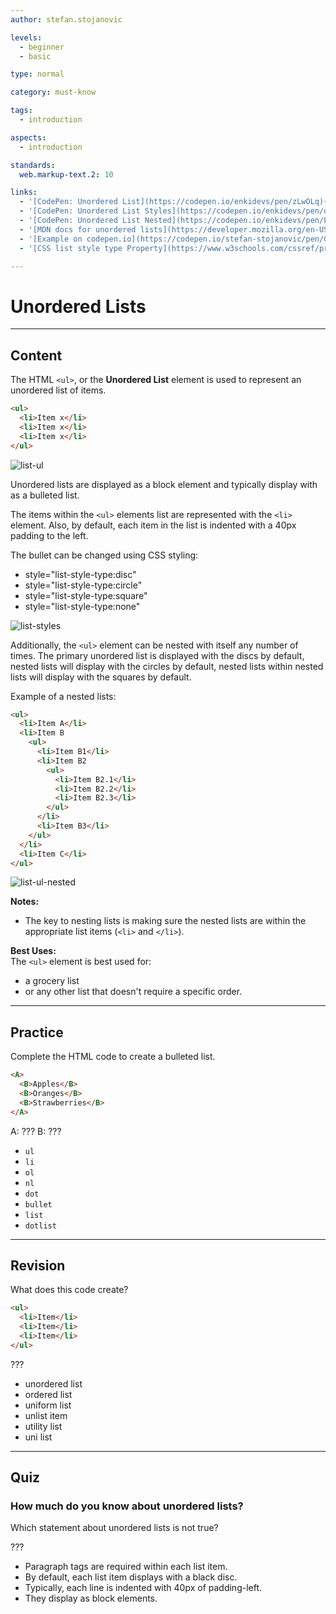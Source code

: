 ```yaml
---
author: stefan.stojanovic

levels:
  - beginner
  - basic

type: normal

category: must-know

tags:
  - introduction

aspects:
  - introduction

standards:
  web.markup-text.2: 10

links:
  - '[CodePen: Unordered List](https://codepen.io/enkidevs/pen/zLwOLq){code}'
  - '[CodePen: Unordered List Styles](https://codepen.io/enkidevs/pen/qKMMyr){code}'
  - '[CodePen: Unordered List Nested](https://codepen.io/enkidevs/pen/PBmYBB){code}'
  - '[MDN docs for unordered lists](https://developer.mozilla.org/en-US/docs/Web/HTML/Element/ul){website}'
  - '[Example on codepen.io](https://codepen.io/stefan-stojanovic/pen/GdeaLg?editors=1000#){website}'
  - '[CSS list style type Property](https://www.w3schools.com/cssref/pr_list-style-type.asp){website}'

---
```

# Unordered Lists
---
## Content

The HTML `<ul>`, or the **Unordered List** element is used to represent an unordered list of items.
```html
<ul>
  <li>Item x</li>
  <li>Item x</li>
  <li>Item x</li>
</ul>
```
![list-ul](%3Csvg%20xmlns%3D%22http%3A%2F%2Fwww.w3.org%2F2000%2Fsvg%22%20width%3D%22320%22%20height%3D%2288%22%3E%3Cg%20fill%3D%22none%22%20fill-rule%3D%22evenodd%22%3E%3Crect%20width%3D%22320%22%20height%3D%2288%22%20fill%3D%22%23FFF%22%20rx%3D%229%22%2F%3E%3Ctext%20fill%3D%22%23000%22%20font-family%3D%22ArialMT%2C%20Arial%22%20font-size%3D%2216%22%3E%3Ctspan%20x%3D%2217%22%20y%3D%2232%22%3E%20%E2%80%A2%20Item%20x%3C%2Ftspan%3E%20%3Ctspan%20x%3D%2217%22%20y%3D%2249%22%3E%20%E2%80%A2%20Item%20x%3C%2Ftspan%3E%20%3Ctspan%20x%3D%2217%22%20y%3D%2266%22%3E%20%E2%80%A2%20Item%20x%3C%2Ftspan%3E%3C%2Ftext%3E%3C%2Fg%3E%3C%2Fsvg%3E)

<!--[View CodePen](https://codepen.io/enkidevs/pen/zLwOLq)-->

Unordered lists are displayed as a block element and typically display with as a bulleted list.

The items within the `<ul>` elements list are represented with the `<li>` element. Also, by default, each item in the list is indented with a 40px padding to the left.

The bullet can be changed using CSS styling:
  - style="list-style-type:disc"
  - style="list-style-type:circle"
  - style="list-style-type:square"
  - style="list-style-type:none"

![list-styles](%3Csvg%20xmlns%3D%22http%3A%2F%2Fwww.w3.org%2F2000%2Fsvg%22%20width%3D%22320%22%20height%3D%22101%22%3E%3Cg%20fill%3D%22none%22%20fill-rule%3D%22evenodd%22%3E%3Crect%20width%3D%22320%22%20height%3D%22101%22%20fill%3D%22%23FFF%22%20rx%3D%229%22%2F%3E%3Ccircle%20cx%3D%2222.5%22%20cy%3D%2227.5%22%20r%3D%222.5%22%20fill%3D%22%23000%22%2F%3E%3Ccircle%20cx%3D%2222.25%22%20cy%3D%2244.25%22%20r%3D%222.25%22%20stroke%3D%22%23000%22%2F%3E%3Ctext%20fill%3D%22%23000%22%20font-family%3D%22ArialMT%2C%20Arial%22%20font-size%3D%2216%22%3E%3Ctspan%20x%3D%2237%22%20y%3D%2232%22%3Edisc%3C%2Ftspan%3E%20%3Ctspan%20x%3D%2237%22%20y%3D%2249%22%3Ecircle%3C%2Ftspan%3E%20%3Ctspan%20x%3D%2237%22%20y%3D%2266%22%3Esquare%3C%2Ftspan%3E%20%3Ctspan%20x%3D%2237%22%20y%3D%2283%22%3Enone%3C%2Ftspan%3E%3C%2Ftext%3E%3Cpath%20fill%3D%22%23000%22%20d%3D%22M20%2059h4.5v4.5H20z%22%2F%3E%3C%2Fg%3E%3C%2Fsvg%3E)


<!--[View CodePen](https://codepen.io/enkidevs/pen/qKMMyr)-->

Additionally, the `<ul>` element can be nested with itself any number of times. The primary unordered list is displayed with the discs by default,  nested lists will display with the circles by default, nested lists within nested lists will display with the squares by default.

Example of a nested lists:
```html
<ul>
  <li>Item A</li>
  <li>Item B     
    <ul>
      <li>Item B1</li>
      <li>Item B2
        <ul>
          <li>Item B2.1</li>
          <li>Item B2.2</li>
          <li>Item B2.3</li>
        </ul>
      </li>
      <li>Item B3</li>
    </ul>
  </li>
  <li>Item C</li>
</ul>
```

![list-ul-nested](%3Csvg%20xmlns%3D%22http%3A%2F%2Fwww.w3.org%2F2000%2Fsvg%22%20width%3D%22320%22%20height%3D%22188%22%3E%3Cg%20fill%3D%22none%22%20fill-rule%3D%22evenodd%22%3E%3Crect%20width%3D%22320%22%20height%3D%22188%22%20fill%3D%22%23FFF%22%20rx%3D%229%22%2F%3E%3Cpath%20fill%3D%22%23000%22%20d%3D%22M35.63281%2025.39063c0-.54688.19401-1.01302.58203-1.39844.38803-.38542.85287-.57813%201.39453-.57813.54688%200%201.01433.1927%201.40235.57813.38802.38542.58203.85156.58203%201.39843%200%20.54688-.194%201.01433-.58203%201.40235-.38802.38802-.85547.58203-1.40234.58203-.54167%200-1.00651-.194-1.39454-.58203-.38802-.38802-.58203-.85547-.58203-1.40235zM46.32031%2031V19.54687h1.51563V31H46.3203zm7.07813-1.25781l.20312%201.24218c-.39583.08334-.75.125-1.0625.125-.51042%200-.90625-.08072-1.1875-.24218s-.47916-.3737-.59375-.63672c-.11458-.26302-.17187-.8164-.17187-1.66016v-4.77343h-1.03125v-1.09376h1.03125v-2.05468l1.39843-.84375v2.89843h1.41407v1.09376h-1.41407v4.85156c0%20.40104.02474.65885.07422.77343.04948.11459.13021.20573.2422.27344.11197.06771.27213.10157.48046.10157.15625%200%20.36198-.01823.61719-.0547zm7.05468-1.41407l1.45313.1797c-.22917.84896-.65364%201.5078-1.27344%201.97656-.6198.46875-1.41145.70312-2.375.70312-1.21355%200-2.17578-.3737-2.88672-1.1211-.71094-.7474-1.0664-1.79556-1.0664-3.14453%200-1.39584.35937-2.47916%201.07812-3.25.71876-.77083%201.65104-1.15624%202.79688-1.15624%201.10938%200%202.01562.3776%202.71875%201.1328.70313.75522%201.05468%201.8177%201.05468%203.1875%200%20.08334-.0026.20834-.0078.375h-6.1875c.05208.91147.30989%201.60938.77343%202.09376.46354.48437%201.04166.72656%201.73438.72656.51562%200%20.95572-.13542%201.3203-.40625.3646-.27083.65365-.70312.8672-1.29688zm-4.61718-2.27343h4.63281c-.0625-.69792-.23958-1.22135-.53125-1.57032-.44792-.54166-1.02864-.8125-1.74219-.8125-.64583%200-1.1888.21615-1.6289.64844-.44011.4323-.6836%201.01042-.73047%201.73438zM63.67187%2031v-8.29688h1.25782v1.16407c.26042-.40625.60677-.73307%201.03906-.98047.4323-.2474.92448-.3711%201.47656-.3711.61459%200%201.11849.1276%201.51172.38282.39323.2552.67057.61197.83203%201.07031.65626-.96875%201.51041-1.45313%202.5625-1.45313.82292%200%201.45573.22787%201.89844.6836.44271.45573.66406%201.15755.66406%202.10547V31h-1.39844v-5.22656c0-.5625-.04557-.96745-.13671-1.21485-.09115-.2474-.25651-.44661-.4961-.59765-.23958-.15104-.52083-.22657-.84375-.22657-.58333%200-1.0677.19401-1.45312.58204-.38542.38802-.57813%201.0091-.57813%201.86328V31h-1.40625v-5.39063c0-.625-.11458-1.09374-.34375-1.40624-.22917-.3125-.60416-.46876-1.125-.46876-.39583%200-.76171.10417-1.09765.3125-.33594.20834-.57943.51302-.73047.91407-.15104.40104-.22656.97916-.22656%201.73437V31h-1.40626zm15.8125%200l4.39844-11.45313h1.63281L90.20313%2031h-1.72656l-1.33594-3.46875h-4.78906L81.09375%2031h-1.60938zm3.3047-4.70313h3.8828l-1.1953-3.17187c-.3646-.96355-.63542-1.7552-.8125-2.375-.14584.73438-.35157%201.46354-.6172%202.1875l-1.2578%203.35938zM35.6328%2042.39064c0-.54688.19401-1.01302.58203-1.39844.38803-.38542.85287-.57813%201.39453-.57813.54688%200%201.01433.1927%201.40235.57813.38802.38542.58203.85156.58203%201.39843%200%20.54688-.194%201.01433-.58203%201.40235-.38802.38802-.85547.58203-1.40234.58203-.54167%200-1.00651-.194-1.39454-.58203-.38802-.38802-.58203-.85547-.58203-1.40234zM46.32031%2048V36.54687h1.51563V48H46.3203zm7.07813-1.25781l.20312%201.24218c-.39583.08334-.75.125-1.0625.125-.51042%200-.90625-.08072-1.1875-.24218s-.47916-.3737-.59375-.63672c-.11458-.26302-.17187-.8164-.17187-1.66016v-4.77343h-1.03125v-1.09376h1.03125v-2.05468l1.39843-.84375v2.89843h1.41407v1.09376h-1.41407v4.85156c0%20.40104.02474.65885.07422.77343.04948.11459.13021.20573.2422.27344.11197.06771.27213.10157.48046.10157.15625%200%20.36198-.01823.61719-.0547zm7.05468-1.41407l1.45313.1797c-.22917.84896-.65364%201.5078-1.27344%201.97655-.6198.46876-1.41145.70313-2.375.70313-1.21355%200-2.17578-.3737-2.88672-1.1211-.71094-.7474-1.0664-1.79556-1.0664-3.14453%200-1.39584.35937-2.47916%201.07812-3.25.71876-.77083%201.65104-1.15624%202.79688-1.15624%201.10938%200%202.01562.3776%202.71875%201.1328.70313.75522%201.05468%201.8177%201.05468%203.1875%200%20.08334-.0026.20834-.0078.375h-6.1875c.05208.91147.30989%201.60938.77343%202.09376.46354.48437%201.04166.72656%201.73438.72656.51562%200%20.95572-.13542%201.3203-.40625.3646-.27083.65365-.70312.8672-1.29688zm-4.61718-2.27343h4.63281c-.0625-.69792-.23958-1.22135-.53125-1.57032-.44792-.54166-1.02864-.8125-1.74219-.8125-.64583%200-1.1888.21615-1.6289.64844-.44011.4323-.6836%201.01042-.73047%201.73438zM63.67187%2048v-8.29688h1.25782v1.16407c.26042-.40625.60677-.73307%201.03906-.98047.4323-.2474.92448-.3711%201.47656-.3711.61459%200%201.11849.1276%201.51172.38282.39323.2552.67057.61197.83203%201.07031.65626-.96875%201.51041-1.45313%202.5625-1.45313.82292%200%201.45573.22787%201.89844.6836.44271.45573.66406%201.15755.66406%202.10547V48h-1.39844v-5.22656c0-.5625-.04557-.96745-.13671-1.21485-.09115-.2474-.25651-.44661-.4961-.59765-.23958-.15104-.52083-.22657-.84375-.22657-.58333%200-1.0677.19401-1.45312.58204-.38542.38802-.57813%201.0091-.57813%201.86328V48h-1.40625v-5.39063c0-.625-.11458-1.09374-.34375-1.40624-.22917-.3125-.60416-.46876-1.125-.46876-.39583%200-.76171.10417-1.09765.3125-.33594.20834-.57943.51302-.73047.91407-.15104.40104-.22656.97916-.22656%201.73437V48h-1.40626zm17.89063%200V36.54687h4.29688c.875%200%201.57682.11589%202.10546.34766.52865.23177.94271.58854%201.2422%201.07031.29947.48178.44921.98568.44921%201.51172%200%20.48959-.13281.95052-.39844%201.38282-.26562.43229-.66666.78124-1.20312%201.04687.6927.20313%201.22526.54948%201.59765%201.03906.3724.48959.5586%201.0677.5586%201.73438%200%20.53646-.11328%201.03515-.33985%201.4961-.22656.46093-.5065.8164-.83984%201.0664-.33334.25-.7513.4388-1.2539.5664-.50261.1276-1.1185.19141-1.84766.19141H81.5625zm1.51563-6.64063h2.47656c.67188%200%201.15364-.04427%201.44531-.1328.38542-.1146.67578-.3047.8711-.57032.1953-.26563.29296-.59896.29296-1%200-.38021-.09114-.71484-.27344-1.0039-.18229-.28907-.4427-.48698-.78124-.59376-.33855-.10677-.91927-.16015-1.7422-.16015h-2.28906v3.46093zm0%205.28907h2.85156c.48958%200%20.83333-.01823%201.03125-.05469.34896-.0625.64062-.16667.875-.3125.23437-.14583.42708-.35807.57812-.63672.15104-.27865.22656-.60026.22656-.96484%200-.42709-.10937-.79818-.32812-1.11328-.21875-.3151-.52213-.53646-.91016-.66407-.38802-.1276-.9466-.1914-1.67578-.1914h-2.64844v3.9375zM55.39843%2057.75c.54168%200%201.00391.1914%201.38673.57422.38281.38281.57422.84505.57422%201.38672s-.1914%201.0039-.57422%201.38672c-.38282.38281-.84505.57422-1.38672.57422s-1.0039-.1914-1.38672-.57422c-.38282-.38282-.57422-.84505-.57422-1.38672s.1901-1.0039.57031-1.38672c.38021-.38282.84375-.57422%201.39063-.57422zm0%20.59375c-.3802%200-.70312.13411-.96874.40234-.26563.26823-.39844.58985-.39844.96485%200%20.3802.13411.70312.40234.96875.26823.26562.58985.39843.96485.39843s.69661-.1328.96484-.39843c.26823-.26563.40234-.58854.40234-.96875%200-.375-.1328-.69662-.39843-.96485-.26563-.26823-.58854-.40234-.96875-.40234zM64.17189%2065V53.54687h1.51562V65h-1.51563zM71.25%2063.74219l.20313%201.24218c-.39584.08334-.75.125-1.0625.125-.51042%200-.90625-.08072-1.1875-.24218-.28126-.16146-.47917-.3737-.59376-.63672-.11458-.26302-.17187-.8164-.17187-1.66016v-4.77343h-1.03125v-1.09376h1.03125v-2.05468l1.39844-.84375v2.89843H71.25v1.09376h-1.41406v4.85156c0%20.40104.02474.65885.07422.77343.04948.11459.1302.20573.24218.27344.11198.06771.27214.10157.48047.10157.15625%200%20.36198-.01823.61719-.0547zm7.05469-1.41407l1.45312.1797c-.22917.84896-.65364%201.5078-1.27344%201.97655-.61979.46876-1.41145.70313-2.375.70313-1.21354%200-2.17577-.3737-2.88671-1.1211-.71094-.7474-1.06641-1.79556-1.06641-3.14453%200-1.39584.35937-2.47916%201.07813-3.25.71875-.77083%201.65103-1.15624%202.79687-1.15624%201.10938%200%202.01562.3776%202.71875%201.1328.70313.75522%201.05469%201.8177%201.05469%203.1875%200%20.08334-.0026.20834-.00781.375h-6.1875c.05208.91147.30989%201.60938.77343%202.09376.46355.48437%201.04167.72656%201.73438.72656.51563%200%20.95572-.13542%201.32031-.40625.36459-.27083.65364-.70312.86719-1.29688zM73.6875%2060.0547h4.63281c-.0625-.69792-.23958-1.22135-.53125-1.57032-.44792-.54166-1.02864-.8125-1.74219-.8125-.64583%200-1.1888.21615-1.6289.64844-.4401.4323-.6836%201.01042-.73047%201.73438zM81.52344%2065v-8.29688h1.25781v1.16407c.26042-.40625.60677-.73307%201.03906-.98047.4323-.2474.92448-.3711%201.47656-.3711.6146%200%201.1185.1276%201.51172.38282.39323.2552.67058.61197.83204%201.07031.65625-.96875%201.5104-1.45313%202.5625-1.45313.82292%200%201.45572.22787%201.89843.6836.44271.45573.66406%201.15755.66406%202.10547V65H91.3672v-5.22656c0-.5625-.04557-.96745-.13672-1.21485-.09115-.2474-.25651-.44661-.4961-.59765-.23958-.15104-.52083-.22657-.84374-.22657-.58334%200-1.06771.19401-1.45313.58204-.38542.38802-.57813%201.0091-.57813%201.86328V65h-1.40624v-5.39063c0-.625-.11459-1.09374-.34376-1.40624-.22916-.3125-.60416-.46876-1.125-.46876-.39583%200-.76171.10417-1.09765.3125-.33594.20834-.57943.51302-.73047.91407-.15104.40104-.22656.97916-.22656%201.73437V65h-1.40625zm17.89062%200V53.54687h4.29688c.875%200%201.57682.11589%202.10547.34766.52864.23177.9427.58854%201.24218%201.07031.29948.48178.44922.98568.44922%201.51172%200%20.48959-.1328.95052-.39844%201.38282-.26562.43229-.66666.78124-1.20312%201.04687.69271.20313%201.22526.54948%201.59766%201.03906.3724.48959.55859%201.0677.55859%201.73438%200%20.53646-.11328%201.03515-.33984%201.4961-.22657.46093-.50651.8164-.83985%201.0664-.33333.25-.7513.4388-1.2539.5664-.50261.1276-1.11849.19141-1.84766.19141h-4.36719zm1.51563-6.64063h2.47656c.67188%200%201.15364-.04427%201.44531-.1328.38542-.1146.67578-.3047.8711-.57032.19531-.26563.29296-.59896.29296-1%200-.38021-.09114-.71484-.27343-1.0039-.1823-.28907-.4427-.48698-.78125-.59376-.33855-.10677-.91927-.16015-1.74219-.16015h-2.28906v3.46093zm0%205.28907h2.85156c.48959%200%20.83333-.01823%201.03125-.05469.34896-.0625.64062-.16667.875-.3125.23438-.14583.42708-.35807.57813-.63672.15104-.27865.22656-.60026.22656-.96484%200-.42709-.10938-.79818-.32813-1.11328-.21875-.3151-.52213-.53646-.91015-.66407-.38803-.1276-.94662-.1914-1.67579-.1914h-2.64843v3.9375zM114.875%2065h-1.40625v-8.96094c-.33854.32292-.78255.64583-1.33203.96875-.54948.32292-1.04297.5651-1.48047.72657V56.375c.78646-.3698%201.47396-.8177%202.0625-1.34375.58854-.52604%201.0052-1.03646%201.25-1.53125h.90625V65zm-59.47656%209.75c.54167%200%201.0039.1914%201.38672.57422.38281.38281.57422.84505.57422%201.38672s-.1914%201.0039-.57422%201.38672c-.38282.38281-.84505.57421-1.38672.57421s-1.0039-.1914-1.38672-.57421c-.38282-.38282-.57422-.84505-.57422-1.38672s.1901-1.0039.57031-1.38672c.38021-.38282.84375-.57422%201.39063-.57422zm0%20.59375c-.38021%200-.70313.13411-.96875.40234-.26563.26823-.39844.58985-.39844.96485%200%20.3802.13411.70312.40234.96875.26823.26562.58985.39844.96485.39844s.69661-.13282.96484-.39844c.26823-.26563.40234-.58854.40234-.96875%200-.375-.1328-.69662-.39843-.96485-.26563-.26823-.58854-.40234-.96875-.40234zM64.17187%2082V70.54687h1.51563V82h-1.51563zM71.25%2080.74219l.20313%201.24219c-.39584.08333-.75.125-1.0625.125-.51042%200-.90625-.08073-1.1875-.2422-.28126-.16145-.47917-.37369-.59376-.63671-.11458-.26302-.17187-.8164-.17187-1.66016v-4.77344h-1.03125v-1.09374h1.03125v-2.0547l1.39844-.84374v2.89844H71.25v1.09374h-1.41406v4.85157c0%20.40104.02474.65885.07422.77344.04948.11458.1302.20572.24218.27343.11198.06771.27214.10156.48047.10156.15625%200%20.36198-.01822.61719-.05468zm7.05469-1.41406l1.45312.17968c-.22917.84897-.65364%201.50781-1.27344%201.97656-.61979.46876-1.41145.70313-2.375.70313-1.21354%200-2.17577-.3737-2.88671-1.1211-.71094-.7474-1.06641-1.79556-1.06641-3.14453%200-1.39584.35937-2.47916%201.07813-3.25.71875-.77083%201.65103-1.15624%202.79687-1.15624%201.10938%200%202.01562.3776%202.71875%201.1328.70313.75522%201.05469%201.8177%201.05469%203.1875%200%20.08334-.0026.20834-.00781.375h-6.1875c.05208.91147.30989%201.60938.77343%202.09376.46355.48437%201.04167.72656%201.73438.72656.51563%200%20.95572-.13542%201.32031-.40625.36459-.27083.65364-.70312.86719-1.29688zm-4.61719-2.27344h4.63281c-.0625-.69792-.23958-1.22135-.53125-1.57031-.44792-.54167-1.02864-.8125-1.74219-.8125-.64583%200-1.1888.21614-1.6289.64843-.4401.4323-.6836%201.01042-.73047%201.73438zM81.52344%2082v-8.29688h1.25781v1.16407c.26042-.40625.60677-.73307%201.03906-.98047.4323-.2474.92448-.3711%201.47656-.3711.6146%200%201.1185.1276%201.51172.38282.39323.2552.67058.61197.83204%201.07031.65625-.96875%201.5104-1.45313%202.5625-1.45313.82292%200%201.45572.22787%201.89843.6836.44271.45573.66406%201.15755.66406%202.10547V82H91.3672v-5.22656c0-.5625-.04557-.96745-.13672-1.21485-.09115-.2474-.25651-.44661-.4961-.59765-.23958-.15104-.52083-.22656-.84374-.22656-.58334%200-1.06771.194-1.45313.58203-.38542.38802-.57813%201.0091-.57813%201.86328V82h-1.40624v-5.39063c0-.625-.11459-1.09374-.34376-1.40624-.22916-.3125-.60416-.46876-1.125-.46876-.39583%200-.76171.10417-1.09765.3125-.33594.20834-.57943.51302-.73047.91407-.15104.40104-.22656.97916-.22656%201.73437V82h-1.40625zm17.89062%200V70.54687h4.29688c.875%200%201.57682.11589%202.10547.34766.52864.23177.9427.58854%201.24218%201.07031.29948.48178.44922.98568.44922%201.51172%200%20.48959-.1328.95052-.39844%201.38281-.26562.4323-.66666.78125-1.20312%201.04688.69271.20313%201.22526.54948%201.59766%201.03906.3724.48959.55859%201.0677.55859%201.73438%200%20.53646-.11328%201.03515-.33984%201.4961-.22657.46093-.50651.8164-.83985%201.0664-.33333.25-.7513.4388-1.2539.5664-.50261.1276-1.11849.19141-1.84766.19141h-4.36719zm1.51563-6.64063h2.47656c.67188%200%201.15364-.04427%201.44531-.1328.38542-.1146.67578-.3047.8711-.57032.19531-.26563.29296-.59896.29296-1%200-.38021-.09114-.71484-.27343-1.0039-.1823-.28907-.4427-.48698-.78125-.59376-.33855-.10677-.91927-.16015-1.74219-.16015h-2.28906v3.46094zm0%205.28907h2.85156c.48959%200%20.83333-.01823%201.03125-.05469.34896-.0625.64062-.16667.875-.3125.23438-.14583.42708-.35807.57813-.63672.15104-.27865.22656-.60026.22656-.96484%200-.42709-.10938-.79818-.32813-1.11328-.21875-.31511-.52213-.53646-.91015-.66407-.38803-.1276-.94662-.1914-1.67579-.1914h-2.64843v3.9375zm16.03906%200V82h-7.57031c-.01042-.33854.04427-.66406.16406-.97656.1927-.51563.5013-1.02344.92578-1.52344.42448-.5%201.03776-1.07812%201.83984-1.73438%201.2448-1.02083%202.08594-1.82942%202.52344-2.42578.4375-.59635.65625-1.16015.65625-1.6914%200-.5573-.19921-1.02734-.59765-1.41016-.39844-.38281-.91797-.57422-1.5586-.57422-.67708%200-1.21875.20313-1.625.60938s-.61198.96874-.61719%201.6875l-1.4453-.14844c.09895-1.07813.47134-1.89974%201.11718-2.46484.64584-.56511%201.51301-.84766%202.60156-.84766%201.09897%200%201.96875.30468%202.60938.91406.64063.60938.96094%201.36458.96094%202.26563%200%20.45833-.09375.90885-.28126%201.35156-.1875.44271-.4987.90885-.93359%201.39844-.4349.48958-1.15755%201.16145-2.16797%202.01562-.84375.70834-1.38541%201.1888-1.625%201.4414-.23958.25261-.4375.50652-.59375.76173h5.61719zM74.98437%2091.90625v3.61719H71.3672v-3.61719h3.61719zM81.95314%2099V87.54687h1.51562V99h-1.51563zm7.07812-1.25781l.20313%201.24219c-.39584.08333-.75.125-1.0625.125-.51042%200-.90625-.08073-1.1875-.2422-.28126-.16145-.47917-.37369-.59376-.63671-.11458-.26302-.17187-.8164-.17187-1.66016v-4.77344H85.1875v-1.09374h1.03125v-2.0547l1.39844-.84374v2.89844h1.41406v1.09374h-1.41406v4.85157c0%20.40104.02474.65885.07422.77344.04948.11458.1302.20572.24218.27343.11198.06771.27214.10156.48047.10156.15625%200%20.36198-.01822.61719-.05468zm7.05469-1.41406l1.45312.17968c-.22917.84897-.65364%201.50781-1.27344%201.97656-.61979.46876-1.41145.70313-2.375.70313-1.21354%200-2.17577-.3737-2.88671-1.1211-.71094-.7474-1.06641-1.79556-1.06641-3.14453%200-1.39584.35937-2.47916%201.07813-3.25.71875-.77083%201.65103-1.15624%202.79687-1.15624%201.10938%200%202.01562.3776%202.71875%201.1328.70313.75522%201.05469%201.8177%201.05469%203.1875%200%20.08334-.0026.20834-.00781.375h-6.1875c.05208.91147.30989%201.60938.77343%202.09376.46355.48437%201.04167.72656%201.73438.72656.51563%200%20.95572-.13542%201.32031-.40625.36459-.27083.65364-.70312.86719-1.29688zm-4.61719-2.27344h4.63281c-.0625-.69792-.23958-1.22135-.53125-1.57031-.44792-.54167-1.02864-.8125-1.74219-.8125-.64583%200-1.1888.21614-1.6289.64843-.4401.4323-.6836%201.01042-.73047%201.73438zM99.30469%2099v-8.29688h1.25781v1.16407c.26042-.40625.60677-.73307%201.03906-.98047.4323-.2474.92448-.3711%201.47656-.3711.6146%200%201.1185.1276%201.51172.38282.39324.2552.67058.61197.83204%201.07031.65625-.96875%201.5104-1.45313%202.5625-1.45313.82292%200%201.45572.22787%201.89843.6836.44271.45573.66406%201.15755.66406%202.10547V99h-1.39843v-5.22656c0-.5625-.04557-.96745-.13672-1.21485-.09115-.2474-.25651-.44661-.4961-.59765-.23958-.15104-.52083-.22656-.84374-.22656-.58334%200-1.06771.194-1.45313.58203-.38542.38802-.57813%201.0091-.57813%201.86328V99h-1.40624v-5.39063c0-.625-.11459-1.09374-.34376-1.40624-.22916-.3125-.60416-.46876-1.125-.46876-.39583%200-.76171.10417-1.09765.3125-.33594.20834-.57943.51302-.73047.91407-.15104.40104-.22656.97916-.22656%201.73437V99h-1.40625zm17.89062%200V87.54687h4.29688c.875%200%201.57682.11589%202.10547.34766.52864.23177.9427.58854%201.24218%201.07031.29948.48178.44922.98568.44922%201.51172%200%20.48959-.1328.95052-.39844%201.38281-.26562.4323-.66666.78125-1.20312%201.04688.69271.20313%201.22526.54948%201.59766%201.03906.3724.48959.55859%201.0677.55859%201.73438%200%20.53646-.11328%201.03515-.33984%201.4961-.22657.46093-.50651.8164-.83985%201.0664-.33333.25-.7513.4388-1.2539.5664-.50261.1276-1.11849.19141-1.84766.19141h-4.36719zm1.51563-6.64063h2.47656c.67188%200%201.15364-.04427%201.44531-.1328.38542-.1146.67578-.3047.8711-.57032.19531-.26563.29296-.59896.29296-1%200-.38021-.09114-.71484-.27343-1.0039-.1823-.28907-.4427-.48698-.78125-.59376-.33855-.10677-.91927-.16015-1.74219-.16015h-2.28906v3.46094zm0%205.28907h2.85156c.48959%200%20.83333-.01823%201.03125-.05469.34896-.0625.64062-.16667.875-.3125.23438-.14583.42708-.35807.57813-.63672.15104-.27865.22656-.60026.22656-.96484%200-.42709-.10938-.79818-.32813-1.11328-.21875-.31511-.52213-.53646-.91015-.66407-.38803-.1276-.94662-.1914-1.67579-.1914h-2.64843v3.9375zm16.03906%200V99h-7.57031c-.01042-.33854.04427-.66406.16406-.97656.1927-.51563.5013-1.02344.92578-1.52344.42448-.5%201.03776-1.07812%201.83984-1.73438%201.2448-1.02083%202.08594-1.82942%202.52344-2.42578.4375-.59635.65625-1.16015.65625-1.6914%200-.5573-.19921-1.02734-.59765-1.41016-.39844-.38281-.91797-.57422-1.5586-.57422-.67708%200-1.21875.20313-1.625.60938s-.61198.96874-.61719%201.6875l-1.4453-.14844c.09895-1.07813.47134-1.89974%201.11718-2.46484.64584-.56511%201.51301-.84766%202.60156-.84766%201.09897%200%201.96875.30468%202.60938.91406.64063.60938.96094%201.36458.96094%202.26563%200%20.45833-.09375.90885-.28125%201.35156-.1875.44271-.4987.90885-.9336%201.39844-.4349.48958-1.15755%201.16145-2.16797%202.01562-.84375.70834-1.38541%201.1888-1.625%201.4414-.23958.25261-.4375.50652-.59375.76173H134.75zM137.04688%2099v-1.60156h1.60156V99h-1.60156zM146%2099h-1.40625v-8.96094c-.33854.32292-.78255.64583-1.33203.96875-.54948.32292-1.04297.5651-1.48047.72656V90.375c.78646-.3698%201.47395-.8177%202.0625-1.34375.58855-.52604%201.0052-1.03646%201.25-1.53125H146V99zm-71.01563%209.90625v3.61719H71.3672v-3.61719h3.61719zM81.95314%20116v-11.45313h1.51562V116h-1.51563zm7.07812-1.25781l.20313%201.24219c-.39584.08333-.75.125-1.0625.125-.51042%200-.90625-.08073-1.1875-.2422-.28126-.16145-.47917-.37369-.59376-.63671-.11458-.26302-.17187-.8164-.17187-1.66016v-4.77344H85.1875v-1.09374h1.03125v-2.0547l1.39844-.84374v2.89844h1.41406v1.09374h-1.41406v4.85157c0%20.40104.02474.65885.07422.77344.04948.11458.1302.20572.24218.27343.11198.06771.27214.10156.48047.10156.15625%200%20.36198-.01822.61719-.05468zm7.05469-1.41406l1.45312.17968c-.22917.84896-.65364%201.50781-1.27344%201.97656-.61979.46876-1.41145.70313-2.375.70313-1.21354%200-2.17577-.3737-2.88671-1.1211-.71094-.7474-1.06641-1.79556-1.06641-3.14453%200-1.39584.35937-2.47916%201.07813-3.25.71875-.77083%201.65103-1.15624%202.79687-1.15624%201.10938%200%202.01562.3776%202.71875%201.1328.70313.75522%201.05469%201.8177%201.05469%203.1875%200%20.08334-.0026.20834-.00781.375h-6.1875c.05208.91147.30989%201.60938.77343%202.09376.46355.48438%201.04167.72656%201.73438.72656.51563%200%20.95572-.13541%201.32031-.40625.36459-.27084.65364-.70312.86719-1.29688zm-4.61719-2.27344h4.63281c-.0625-.69792-.23958-1.22135-.53125-1.57031-.44792-.54167-1.02864-.8125-1.74219-.8125-.64583%200-1.1888.21614-1.6289.64843-.4401.4323-.6836%201.01042-.73047%201.73438zM99.30469%20116v-8.29688h1.25781v1.16407c.26042-.40625.60677-.73307%201.03906-.98047.4323-.2474.92448-.3711%201.47656-.3711.6146%200%201.1185.1276%201.51172.38282.39324.2552.67058.61197.83204%201.07031.65625-.96876%201.5104-1.45313%202.5625-1.45313.82292%200%201.45572.22787%201.89843.6836.44271.45573.66406%201.15755.66406%202.10547V116h-1.39843v-5.22656c0-.5625-.04557-.96745-.13672-1.21485-.09115-.2474-.25651-.44661-.4961-.59765-.23958-.15104-.52083-.22656-.84374-.22656-.58334%200-1.06771.194-1.45313.58203-.38542.38802-.57813%201.0091-.57813%201.86328V116h-1.40624v-5.39063c0-.625-.11459-1.09374-.34376-1.40624-.22916-.3125-.60416-.46876-1.125-.46876-.39583%200-.76171.10417-1.09765.3125-.33594.20834-.57943.51302-.73047.91407-.15104.40104-.22656.97916-.22656%201.73437V116h-1.40625zm17.89062%200v-11.45313h4.29688c.875%200%201.57682.11589%202.10547.34766.52864.23177.9427.58854%201.24218%201.07031.29948.48178.44922.98568.44922%201.51172%200%20.48959-.1328.95052-.39844%201.38281-.26562.4323-.66666.78125-1.20312%201.04688.69271.20313%201.22526.54948%201.59766%201.03906.3724.48959.55859%201.0677.55859%201.73438%200%20.53646-.11328%201.03515-.33984%201.4961-.22657.46093-.50651.8164-.83985%201.0664-.33333.25-.7513.4388-1.2539.5664-.50261.1276-1.11849.19141-1.84766.19141h-4.36719zm1.51563-6.64063h2.47656c.67188%200%201.15364-.04426%201.44531-.1328.38542-.1146.67578-.3047.8711-.57032.19531-.26563.29296-.59896.29296-1%200-.38021-.09114-.71484-.27343-1.0039-.1823-.28907-.4427-.48699-.78125-.59376-.33855-.10677-.91927-.16015-1.74219-.16015h-2.28906v3.46094zm0%205.28907h2.85156c.48959%200%20.83333-.01823%201.03125-.05469.34896-.0625.64062-.16667.875-.3125.23438-.14583.42708-.35807.57813-.63672.15104-.27865.22656-.60026.22656-.96484%200-.42709-.10938-.79818-.32813-1.11328-.21875-.3151-.52213-.53646-.91015-.66407-.38803-.1276-.94662-.1914-1.67579-.1914h-2.64843v3.9375zm16.03906%200V116h-7.57031c-.01042-.33854.04427-.66406.16406-.97656.1927-.51563.5013-1.02344.92578-1.52344.42448-.5%201.03776-1.07812%201.83984-1.73438%201.2448-1.02083%202.08594-1.82942%202.52344-2.42578.4375-.59635.65625-1.16015.65625-1.6914%200-.5573-.19921-1.02734-.59765-1.41016-.39844-.38281-.91797-.57422-1.5586-.57422-.67708%200-1.21875.20313-1.625.60938s-.61198.96874-.61719%201.6875l-1.4453-.14844c.09895-1.07813.47134-1.89974%201.11718-2.46484.64584-.56511%201.51301-.84766%202.60156-.84766%201.09897%200%201.96875.30468%202.60938.91406.64063.60938.96094%201.36458.96094%202.26563%200%20.45833-.09375.90885-.28125%201.35156-.1875.44271-.4987.90885-.9336%201.39844-.4349.48958-1.15755%201.16145-2.16797%202.01562-.84375.70834-1.38541%201.1888-1.625%201.4414-.23958.25261-.4375.50652-.59375.76173H134.75zM137.04688%20116v-1.60156h1.60156V116h-1.60156zm11.04687-1.35156V116h-7.57031c-.01042-.33854.04427-.66406.16406-.97656.1927-.51563.5013-1.02344.92578-1.52344.42448-.5%201.03776-1.07812%201.83984-1.73438%201.2448-1.02083%202.08594-1.82942%202.52344-2.42578.4375-.59635.65625-1.16015.65625-1.6914%200-.5573-.19921-1.02734-.59765-1.41016-.39844-.38281-.91797-.57422-1.5586-.57422-.67708%200-1.21875.20313-1.625.60938s-.61198.96874-.61719%201.6875l-1.4453-.14844c.09895-1.07813.47134-1.89974%201.11718-2.46484.64584-.56511%201.51301-.84766%202.60156-.84766%201.09897%200%201.96875.30468%202.60938.91406.64063.60938.96094%201.36458.96094%202.26563%200%20.45833-.09375.90885-.28125%201.35156-.1875.44271-.4987.90885-.9336%201.39844-.4349.48958-1.15755%201.16145-2.16797%202.01562-.84375.70834-1.38541%201.1888-1.625%201.4414-.23958.25261-.4375.50652-.59375.76173h5.61719zm-73.10938%2011.25781v3.61719H71.3672v-3.61719h3.61719zM81.95314%20133v-11.45313h1.51562V133h-1.51563zm7.07812-1.25781l.20313%201.24219c-.39584.08333-.75.125-1.0625.125-.51042%200-.90625-.08073-1.1875-.2422-.28126-.16145-.47917-.37369-.59376-.63671-.11458-.26302-.17187-.8164-.17187-1.66016v-4.77344H85.1875v-1.09374h1.03125v-2.0547l1.39844-.84374v2.89844h1.41406v1.09374h-1.41406v4.85157c0%20.40104.02474.65885.07422.77344.04948.11458.1302.20572.24218.27343.11198.06771.27214.10156.48047.10156.15625%200%20.36198-.01822.61719-.05468zm7.05469-1.41406l1.45312.17968c-.22917.84896-.65364%201.50781-1.27344%201.97656-.61979.46876-1.41145.70313-2.375.70313-1.21354%200-2.17577-.3737-2.88671-1.1211-.71094-.7474-1.06641-1.79556-1.06641-3.14452%200-1.39584.35937-2.47917%201.07813-3.25.71875-.77084%201.65103-1.15626%202.79687-1.15626%201.10938%200%202.01562.3776%202.71875%201.13282.70313.75521%201.05469%201.8177%201.05469%203.1875%200%20.08333-.0026.20833-.00781.375h-6.1875c.05208.91146.30989%201.60937.77343%202.09375.46355.48438%201.04167.72656%201.73438.72656.51563%200%20.95572-.13541%201.32031-.40625.36459-.27084.65364-.70312.86719-1.29688zm-4.61719-2.27344h4.63281c-.0625-.69792-.23958-1.22135-.53125-1.57031-.44792-.54167-1.02864-.8125-1.74219-.8125-.64583%200-1.1888.21614-1.6289.64843-.4401.4323-.6836%201.01042-.73047%201.73438zM99.30469%20133v-8.29688h1.25781v1.16407c.26042-.40625.60677-.73307%201.03906-.98047.4323-.2474.92448-.3711%201.47656-.3711.6146%200%201.1185.1276%201.51172.38282.39324.2552.67058.61197.83204%201.07031.65625-.96876%201.5104-1.45313%202.5625-1.45313.82292%200%201.45572.22787%201.89843.6836.44271.45573.66406%201.15755.66406%202.10547V133h-1.39843v-5.22656c0-.5625-.04557-.96745-.13672-1.21485-.09115-.2474-.25651-.44661-.4961-.59765-.23958-.15104-.52083-.22656-.84374-.22656-.58334%200-1.06771.194-1.45313.58203-.38542.38802-.57813%201.0091-.57813%201.86328V133h-1.40624v-5.39063c0-.625-.11459-1.09374-.34376-1.40624-.22916-.3125-.60416-.46876-1.125-.46876-.39583%200-.76171.10417-1.09765.3125-.33594.20834-.57943.51302-.73047.91407-.15104.40104-.22656.97916-.22656%201.73437V133h-1.40625zm17.89062%200v-11.45313h4.29688c.875%200%201.57682.11589%202.10547.34766.52864.23177.9427.58854%201.24218%201.07031.29948.48178.44922.98568.44922%201.51172%200%20.48959-.1328.95052-.39844%201.38281-.26562.4323-.66666.78125-1.20312%201.04688.69271.20313%201.22526.54948%201.59766%201.03906.3724.48959.55859%201.0677.55859%201.73438%200%20.53646-.11328%201.03515-.33984%201.4961-.22657.46093-.50651.8164-.83985%201.0664-.33333.25-.7513.4388-1.2539.5664-.50261.1276-1.11849.19141-1.84766.19141h-4.36719zm1.51563-6.64063h2.47656c.67188%200%201.15364-.04426%201.44531-.1328.38542-.1146.67578-.3047.8711-.57032.19531-.26563.29296-.59896.29296-1%200-.38021-.09114-.71484-.27343-1.0039-.1823-.28907-.4427-.48699-.78125-.59376-.33855-.10677-.91927-.16015-1.74219-.16015h-2.28906v3.46094zm0%205.28907h2.85156c.48959%200%20.83333-.01823%201.03125-.05469.34896-.0625.64062-.16667.875-.3125.23438-.14583.42708-.35807.57813-.63672.15104-.27865.22656-.60026.22656-.96484%200-.42709-.10938-.79818-.32813-1.11328-.21875-.3151-.52213-.53646-.91015-.66407-.38803-.1276-.94662-.1914-1.67579-.1914h-2.64843v3.9375zm16.03906%200V133h-7.57031c-.01042-.33854.04427-.66406.16406-.97656.1927-.51563.5013-1.02344.92578-1.52344.42448-.5%201.03776-1.07812%201.83984-1.73438%201.2448-1.02083%202.08594-1.82942%202.52344-2.42578.4375-.59635.65625-1.16015.65625-1.6914%200-.5573-.19921-1.02734-.59765-1.41016-.39844-.38281-.91797-.57422-1.5586-.57422-.67708%200-1.21875.20313-1.625.60938s-.61198.96874-.61719%201.6875l-1.4453-.14844c.09895-1.07813.47134-1.89974%201.11718-2.46484.64584-.56511%201.51301-.84766%202.60156-.84766%201.09897%200%201.96875.30468%202.60938.91406.64063.60938.96094%201.36458.96094%202.26563%200%20.45833-.09375.90885-.28125%201.35156-.1875.44271-.4987.90885-.9336%201.39844-.4349.48958-1.15755%201.16145-2.16797%202.01562-.84375.70834-1.38541%201.1888-1.625%201.4414-.23958.25261-.4375.50652-.59375.76173H134.75zM137.04688%20133v-1.60156h1.60156V133h-1.60156zm3.66406-3.02344l1.40625-.1875c.16146.79688.4362%201.3711.82422%201.72266.38802.35156.86067.52734%201.41797.52734.66146%200%201.22004-.22916%201.67578-.6875.45573-.45833.68359-1.02604.68359-1.70312%200-.64584-.21094-1.17839-.63281-1.59766-.42188-.41927-.95833-.6289-1.60938-.6289-.26562%200-.59635.05208-.99219.15624l.15625-1.23437c.09375.01042.16928.01563.22657.01563.59896%200%201.13802-.15625%201.61719-.46876.47916-.3125.71875-.79426.71875-1.4453%200-.51563-.17448-.94271-.52344-1.28126-.34896-.33854-.79948-.50781-1.35156-.50781-.54688%200-1.0026.17187-1.3672.51563-.36458.34375-.59895.85937-.70312%201.54687l-1.40625-.25c.17188-.94271.5625-1.67317%201.17188-2.1914.60938-.51824%201.36718-.77735%202.27344-.77735.625%200%201.20051.13411%201.72656.40234.52604.26823.92838.63412%201.20703%201.09766.27865.46354.41797.95573.41797%201.47656%200%20.4948-.13281.94531-.39844%201.35156-.26563.40626-.65885.72917-1.17969.96876.67709.15625%201.20313.48046%201.57813.97265.375.4922.5625%201.10807.5625%201.84766%200%201-.36458%201.84765-1.09375%202.54297-.72917.69531-1.65104%201.04297-2.76563%201.04297-1.00521%200-1.83984-.29948-2.5039-.89844-.66407-.59896-1.04297-1.375-1.13672-2.32813zM50.95313%20142.75c.54166%200%201.0039.1914%201.38671.57422.38282.38281.57422.84505.57422%201.38672s-.1914%201.0039-.57422%201.38672c-.38281.38281-.84505.57422-1.38672.57422-.54166%200-1.0039-.1914-1.38671-.57422-.38282-.38282-.57422-.84505-.57422-1.38672s.1901-1.0039.57031-1.38672c.38021-.38282.84375-.57422%201.39063-.57422zm0%20.59375c-.38022%200-.70313.13411-.96876.40234-.26562.26823-.39843.58985-.39843.96485%200%20.3802.13411.70312.40234.96875.26823.26562.58984.39844.96484.39844s.69662-.13282.96485-.39844c.26823-.26563.40234-.58854.40234-.96875%200-.375-.1328-.69662-.39843-.96485-.26563-.26823-.58854-.40234-.96876-.40234zM59.72655%20150v-11.45313h1.51563V150h-1.51563zm7.07813-1.25781l.20312%201.24219c-.39583.08333-.75.125-1.0625.125-.51042%200-.90625-.08073-1.1875-.2422-.28125-.16145-.47916-.37369-.59375-.63671-.11458-.26302-.17187-.8164-.17187-1.66016v-4.77344h-1.03125v-1.09375h1.03125v-2.05468l1.39843-.84375v2.89844h1.41407v1.09375h-1.41406v4.85156c0%20.40104.02473.65885.07421.77344.04948.11458.13021.20572.2422.27343.11197.06771.27213.10156.48046.10156.15625%200%20.36198-.01822.61719-.05468zm7.05469-1.41406l1.45312.17968c-.22917.84896-.65364%201.50781-1.27344%201.97656-.6198.46876-1.41145.70313-2.375.70313-1.21355%200-2.17578-.3737-2.88672-1.1211-.71094-.7474-1.0664-1.79556-1.0664-3.14452%200-1.39584.35937-2.47917%201.07812-3.25.71876-.77084%201.65104-1.15625%202.79688-1.15625%201.10938%200%202.01562.3776%202.71875%201.1328.70313.75522%201.05469%201.8177%201.05469%203.1875%200%20.08334-.0026.20834-.00782.375h-6.1875c.05209.91147.3099%201.60938.77344%202.09376.46354.48438%201.04166.72656%201.73438.72656.51562%200%20.95572-.13541%201.3203-.40625.3646-.27084.65365-.70312.8672-1.29688zm-4.6172-2.27344H73.875c-.0625-.69792-.23958-1.22135-.53125-1.57031-.44792-.54167-1.02864-.8125-1.74219-.8125-.64583%200-1.1888.21614-1.6289.64843-.44011.4323-.6836%201.01042-.73047%201.73438zM77.07813%20150v-8.29688h1.25782v1.16407c.26042-.40625.60677-.73307%201.03906-.98047.4323-.2474.92448-.3711%201.47656-.3711.61459%200%201.11849.1276%201.51172.38282.39323.2552.67057.61197.83203%201.07031.65626-.96875%201.51041-1.45313%202.5625-1.45313.82292%200%201.45573.22787%201.89844.6836.44271.45573.66406%201.15755.66406%202.10547V150h-1.39844v-5.22656c0-.5625-.04557-.96745-.13671-1.21485-.09115-.2474-.25651-.44661-.4961-.59765-.23958-.15104-.52083-.22656-.84375-.22656-.58333%200-1.0677.194-1.45312.58203-.38542.38802-.57813%201.0091-.57813%201.86328V150h-1.40625v-5.39063c0-.625-.11458-1.09374-.34375-1.40625-.22917-.3125-.60416-.46875-1.125-.46875-.39583%200-.76171.10417-1.09765.3125-.33594.20834-.57943.51302-.73047.91407-.15104.40104-.22656.97916-.22656%201.73437V150h-1.40626zm17.89063%200v-11.45313h4.29688c.875%200%201.57681.11589%202.10546.34766.52865.23177.94271.58854%201.2422%201.07031.29947.48178.44921.98568.44921%201.51172%200%20.48959-.13281.95052-.39844%201.38281-.26562.4323-.66666.78125-1.20312%201.04688.6927.20313%201.22526.54948%201.59765%201.03906.3724.48959.5586%201.0677.5586%201.73438%200%20.53646-.11328%201.03515-.33985%201.4961-.22656.46093-.5065.8164-.83984%201.0664-.33334.25-.7513.4388-1.2539.5664-.50261.1276-1.1185.19141-1.84766.19141h-4.36719zm1.51563-6.64063h2.47656c.67188%200%201.15364-.04427%201.44531-.1328.38542-.1146.67578-.3047.8711-.57032.1953-.26563.29296-.59896.29296-1%200-.38021-.09114-.71484-.27344-1.0039-.18229-.28907-.4427-.48699-.78124-.59376-.33855-.10677-.91927-.16015-1.7422-.16015h-2.28906v3.46094zm0%205.28907h2.85156c.48958%200%20.83333-.01823%201.03125-.05469.34896-.0625.64062-.16667.875-.3125.23437-.14583.42708-.35807.57812-.63672.15104-.27865.22656-.60026.22656-.96484%200-.42709-.10937-.79818-.32812-1.11328-.21875-.3151-.52213-.53646-.91016-.66407-.38802-.1276-.9466-.1914-1.67578-.1914h-2.64844v3.9375zm8.65624-1.67188l1.40626-.1875c.16145.79688.4362%201.3711.82421%201.72266.38803.35156.86068.52734%201.41797.52734.66146%200%201.22005-.22916%201.67578-.6875.45574-.45833.6836-1.02604.6836-1.70312%200-.64584-.21094-1.17839-.63281-1.59766-.42188-.41927-.95834-.6289-1.60938-.6289-.26563%200-.59635.05208-.99219.15625l.15625-1.23438c.09375.01042.16927.01563.22656.01563.59897%200%201.13802-.15625%201.6172-.46875.47916-.3125.71874-.79427.71874-1.44532%200-.51563-.17448-.9427-.52344-1.28125-.34896-.33854-.79947-.50781-1.35156-.50781-.54688%200-1.0026.17187-1.36719.51563-.36458.34375-.59895.85937-.70312%201.54687l-1.40625-.25c.17188-.94271.5625-1.67317%201.17188-2.1914.60937-.51824%201.36718-.77735%202.27343-.77735.625%200%201.20052.13411%201.72656.40234.52605.26823.92839.63412%201.20704%201.09766.27864.46354.41796.95573.41796%201.47656%200%20.4948-.1328.94531-.39843%201.35156-.26563.40626-.65885.72917-1.17969.96875.67709.15626%201.20312.48047%201.57813.97266.375.4922.5625%201.10807.5625%201.84766%200%201-.36459%201.84765-1.09376%202.54297-.72916.69531-1.65103%201.04297-2.76562%201.04297-1.00521%200-1.83984-.29948-2.5039-.89844-.66407-.59896-1.04297-1.375-1.13672-2.32813zm-69.5078%2014.41406c0-.54687.194-1.01301.58202-1.39843.38803-.38542.85287-.57813%201.39453-.57813.54688%200%201.01433.1927%201.40235.57813.38802.38542.58203.85156.58203%201.39844%200%20.54687-.194%201.01432-.58203%201.40234-.38802.38802-.85547.58203-1.40234.58203-.54167%200-1.00651-.194-1.39454-.58203-.38802-.38802-.58203-.85547-.58203-1.40234zM46.32031%20167v-11.45313h1.51562V167H46.3203zm7.07812-1.25781l.20312%201.24219c-.39583.08333-.75.125-1.0625.125-.51042%200-.90625-.08073-1.1875-.2422-.28125-.16145-.47916-.37369-.59375-.63671-.11458-.26302-.17187-.8164-.17187-1.66016v-4.77344h-1.03125v-1.09375h1.03125v-2.05468l1.39843-.84375v2.89844h1.41407v1.09375h-1.41407v4.85156c0%20.40104.02474.65885.07422.77344.04948.11458.13021.20572.2422.27343.11197.06771.27213.10156.48046.10156.15625%200%20.36198-.01822.61719-.05468zm7.05468-1.41406l1.45313.17968c-.22917.84896-.65364%201.50781-1.27344%201.97656-.6198.46876-1.41145.70313-2.375.70313-1.21355%200-2.17578-.3737-2.88672-1.1211-.71094-.7474-1.0664-1.79556-1.0664-3.14452%200-1.39584.35937-2.47917%201.07812-3.25.71876-.77084%201.65104-1.15625%202.79688-1.15625%201.10938%200%202.01562.3776%202.71875%201.1328.70313.75522%201.05468%201.8177%201.05468%203.1875%200%20.08334-.0026.20834-.0078.375h-6.1875c.05208.91147.30989%201.60938.77343%202.09376.46354.48438%201.04166.72656%201.73438.72656.51562%200%20.95572-.13541%201.3203-.40625.3646-.27084.65365-.70312.8672-1.29688zm-4.61718-2.27344h4.63281c-.0625-.69792-.23958-1.22135-.53125-1.57031-.44792-.54167-1.02864-.8125-1.74219-.8125-.64583%200-1.1888.21614-1.6289.64843-.44011.4323-.6836%201.01042-.73047%201.73438zM63.67187%20167v-8.29688h1.25782v1.16407c.26042-.40625.60677-.73307%201.03906-.98047.4323-.2474.92448-.3711%201.47656-.3711.61459%200%201.11849.1276%201.51172.38282.39323.2552.67057.61197.83203%201.07031.65626-.96875%201.51041-1.45313%202.5625-1.45313.82292%200%201.45573.22787%201.89844.6836.44271.45573.66406%201.15755.66406%202.10547V167h-1.39844v-5.22656c0-.5625-.04557-.96745-.13671-1.21485-.09115-.2474-.25651-.44661-.4961-.59765-.23958-.15104-.52083-.22656-.84375-.22656-.58333%200-1.0677.194-1.45312.58203-.38542.38802-.57813%201.0091-.57813%201.86328V167h-1.40625v-5.39063c0-.625-.11458-1.09374-.34375-1.40625-.22917-.3125-.60416-.46875-1.125-.46875-.39583%200-.76171.10417-1.09765.3125-.33594.20834-.57943.51302-.73047.91407-.15104.40104-.22656.97916-.22656%201.73437V167h-1.40626zm26.125-4.01563l1.51563.38282c-.31771%201.2448-.88932%202.194-1.71484%202.84765-.82553.65365-1.83463.98047-3.02735.98047-1.23438%200-2.23827-.2513-3.01172-.7539-.77344-.50261-1.36197-1.23047-1.76562-2.1836-.40365-.95313-.60547-1.97656-.60547-3.07031%200-1.19271.22786-2.23307.6836-3.1211.45573-.88802%201.10416-1.5625%201.9453-2.02343.84116-.46094%201.76693-.6914%202.77735-.6914%201.14584%200%202.10937.29166%202.89063.875.78125.58333%201.32551%201.40363%201.6328%202.46093l-1.49218.35156c-.26563-.83334-.65104-1.4401-1.15625-1.82031-.50521-.38021-1.14062-.57031-1.90625-.57031-.88021%200-1.61588.21093-2.20703.63281-.59115.42188-1.00651.98828-1.2461%201.69922-.23958.71094-.35937%201.444-.35937%202.19922%200%20.97396.14193%201.82421.42578%202.55078.28386.72656.72526%201.26953%201.32422%201.6289.59896.35938%201.2474.53907%201.94531.53907.84897%200%201.5677-.2448%202.15625-.73438.58855-.48958.98698-1.21614%201.19531-2.17969z%22%2F%3E%3C%2Fg%3E%3C%2Fsvg%3E)

<!--[View CodePen](https://codepen.io/enkidevs/pen/PBmYBB)-->

**Notes:**
- The key to nesting lists is making sure the nested lists are within the appropriate list items (`<li>` and `</li>`).


**Best Uses:**  
The `<ul>` element is best used for:

* a grocery list
* or any other list that doesn't require a specific order.

---
## Practice

Complete the HTML code to create a bulleted list.

```html
<A>
  <B>Apples</B>
  <B>Oranges</B>
  <B>Strawberries</B>
</A>
```

A: ???
B: ???

* `ul`
* `li`
* `ol`
* `nl`
* `dot`
* `bullet`
* `list`
* `dotlist`

---
## Revision

What does this code create?

```html
<ul>
  <li>Item</li>
  <li>Item</li>
  <li>Item</li>
</ul>
```

???

* unordered list
* ordered list
* uniform list
* unlist item
* utility list
* uni list

---
## Quiz

### How much do you know about unordered lists?

Which statement about unordered lists is not true?

???

* Paragraph tags are required within each list item.  
* By default, each list item displays with a black disc.
* Typically, each line is indented with 40px of padding-left.
* They display as block elements.

